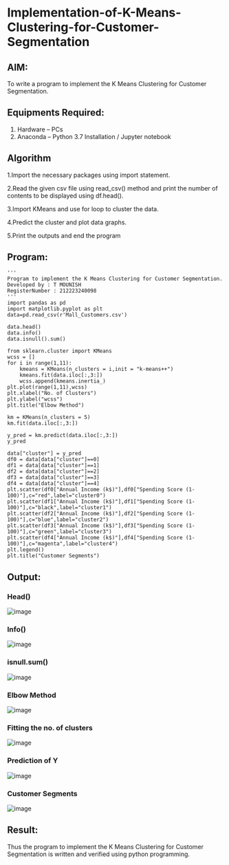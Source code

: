 # Implementation-of-K-Means-Clustering-for-Customer-Segmentation

## AIM:
To write a program to implement the K Means Clustering for Customer Segmentation.

## Equipments Required:
1. Hardware – PCs
2. Anaconda – Python 3.7 Installation / Jupyter notebook

## Algorithm
1.Import the necessary packages using import statement.

2.Read the given csv file using read_csv() method and print the number of contents to be displayed using df.head().

3.Import KMeans and use for loop to cluster the data.

4.Predict the cluster and plot data graphs.

5.Print the outputs and end the program
## Program:
```
'''
Program to implement the K Means Clustering for Customer Segmentation.
Developed by : T MOUNISH
RegisterNumber : 212223240098 
'''
import pandas as pd
import matplotlib.pyplot as plt
data=pd.read_csv(r'Mall_Customers.csv')

data.head()
data.info()
data.isnull().sum()

from sklearn.cluster import KMeans
wcss = []
for i in range(1,11):
    kmeans = KMeans(n_clusters = i,init = "k-means++")
    kmeans.fit(data.iloc[:,3:])
    wcss.append(kmeans.inertia_)
plt.plot(range(1,11),wcss)
plt.xlabel("No. of Clusters")
plt.ylabel("wcss")
plt.title("Elbow Method")

km = KMeans(n_clusters = 5)
km.fit(data.iloc[:,3:])

y_pred = km.predict(data.iloc[:,3:])
y_pred

data["cluster"] = y_pred
df0 = data[data["cluster"]==0]
df1 = data[data["cluster"]==1]
df2 = data[data["cluster"]==2]
df3 = data[data["cluster"]==3]
df4 = data[data["cluster"]==4]
plt.scatter(df0["Annual Income (k$)"],df0["Spending Score (1-100)"],c="red",label="cluster0")
plt.scatter(df1["Annual Income (k$)"],df1["Spending Score (1-100)"],c="black",label="cluster1")
plt.scatter(df2["Annual Income (k$)"],df2["Spending Score (1-100)"],c="blue",label="cluster2")
plt.scatter(df3["Annual Income (k$)"],df3["Spending Score (1-100)"],c="green",label="cluster3")
plt.scatter(df4["Annual Income (k$)"],df4["Spending Score (1-100)"],c="magenta",label="cluster4")
plt.legend()
plt.title("Customer Segments")
```

## Output:
### Head()
![image](https://github.com/Abburehan/Implementation-of-K-Means-Clustering-for-Customer-Segmentation/assets/138849336/7c884c3f-0e7f-45ff-8145-163228e48127)

### Info()
![image](https://github.com/Abburehan/Implementation-of-K-Means-Clustering-for-Customer-Segmentation/assets/138849336/f86d447a-d2d4-4e5c-88e4-3cd74e18198e)

### isnull.sum()
![image](https://github.com/Abburehan/Implementation-of-K-Means-Clustering-for-Customer-Segmentation/assets/138849336/63ae7533-b9f2-46ad-bd50-6c333a4fa5d0)

### Elbow Method
![image](https://github.com/Abburehan/Implementation-of-K-Means-Clustering-for-Customer-Segmentation/assets/138849336/66266a1c-c893-493b-a5f4-b2f6243fa070)

### Fitting the no. of clusters
![image](https://github.com/Abburehan/Implementation-of-K-Means-Clustering-for-Customer-Segmentation/assets/138849336/a5570fc4-bfad-498e-b97d-f80a85e5e5b8)

### Prediction of Y
![image](https://github.com/Abburehan/Implementation-of-K-Means-Clustering-for-Customer-Segmentation/assets/138849336/e70b8c6a-e5d6-433d-8348-5769b1612a83)

### Customer Segments
![image](https://github.com/Abburehan/Implementation-of-K-Means-Clustering-for-Customer-Segmentation/assets/138849336/a6adf032-80e7-4055-9fac-feaaacba1115)

## Result:
Thus the program to implement the K Means Clustering for Customer Segmentation is written and verified using python programming.
